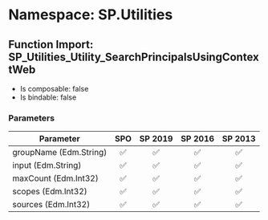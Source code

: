 # Namespace: SP.Utilities

## Function Import: SP_Utilities_Utility_SearchPrincipalsUsingContextWeb

- Is composable: false
- Is bindable: false

### Parameters

Parameter | SPO | SP 2019 | SP 2016 | SP 2013
----------|:---:|:-------:|:-------:|:-------:
groupName (Edm.String) | ✅ | ✅ | ✅ | ✅
input (Edm.String) | ✅ | ✅ | ✅ | ✅
maxCount (Edm.Int32) | ✅ | ✅ | ✅ | ✅
scopes (Edm.Int32) | ✅ | ✅ | ✅ | ✅
sources (Edm.Int32) | ✅ | ✅ | ✅ | ✅